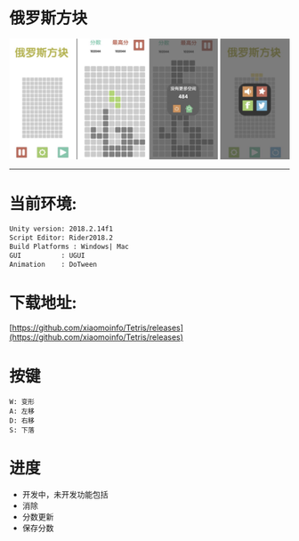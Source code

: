 # 俄罗斯方块

![1](screenshot/screenshot.png)

---

# 当前环境:

```
Unity version: 2018.2.14f1
Script Editor: Rider2018.2
Build Platforms : Windows| Mac
GUI          : UGUI
Animation    : DoTween
```


# 下载地址: 
[https://github.com/xiaomoinfo/Tetris/releases](https://github.com/xiaomoinfo/Tetris/releases)



# 按键

```
W: 变形
A: 左移
D: 右移
S: 下落
```

# 进度
- 开发中，未开发功能包括
- 消除
- 分数更新
- 保存分数
